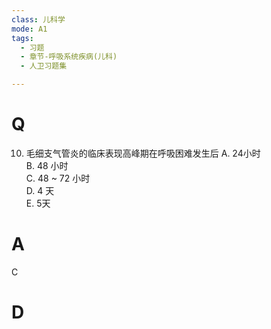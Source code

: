 ```yaml
---
class: 儿科学
mode: A1
tags:
  - 习题
  - 章节-呼吸系统疾病(儿科)
  - 人卫习题集

---
```


# Q
10. 毛细支气管炎的临床表现高峰期在呼吸困难发生后
A. 24小时  
B. 48 小时  
C. 48 ~ 72 小时  
D. 4 天  
E. 5天
# A
C
# D
